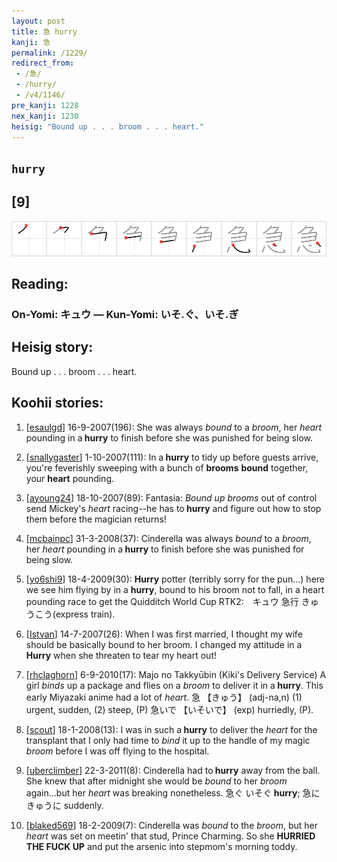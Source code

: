 ```yaml
---
layout: post
title: 急 hurry
kanji: 急
permalink: /1229/
redirect_from:
 - /急/
 - /hurry/
 - /v4/1146/
pre_kanji: 1228
nex_kanji: 1230
heisig: "Bound up . . . broom . . . heart."
---
```


## `hurry`

## [9]

<div class="stroke"><img src="../images/E680A5.png" /></div>

## Reading:

### On-Yomi: キュウ &mdash; Kun-Yomi: いそ.ぐ、いそ.ぎ

## Heisig story:

Bound up . . . broom . . . heart.

## Koohii stories:

1) [<a href="http://kanji.koohii.com/profile/esaulgd">esaulgd</a>] 16-9-2007(196): She was always <em>bound</em> to a <em>broom</em>, her <em>heart</em> pounding in a<strong> hurry</strong> to finish before she was punished for being slow.

2) [<a href="http://kanji.koohii.com/profile/snallygaster">snallygaster</a>] 1-10-2007(111): In a<strong> hurry</strong> to tidy up before guests arrive, you&#039;re feverishly sweeping with a bunch of <strong>brooms</strong> <strong>bound</strong> together, your <strong>heart</strong> pounding.

3) [<a href="http://kanji.koohii.com/profile/ayoung24">ayoung24</a>] 18-10-2007(89): Fantasia: <em>Bound up brooms</em> out of control send Mickey&#039;s <em>heart</em> racing--he has to<strong> hurry</strong> and figure out how to stop them before the magician returns!

4) [<a href="http://kanji.koohii.com/profile/mcbainpc">mcbainpc</a>] 31-3-2008(37): Cinderella was always <em>bound</em> to a <em>broom</em>, her <em>heart</em> pounding in a<strong> hurry</strong> to finish before she was punished for being slow.

5) [<a href="http://kanji.koohii.com/profile/yo6shi9">yo6shi9</a>] 18-4-2009(30): <strong>Hurry</strong> potter (terribly sorry for the pun...) here we see him flying by in a <strong>hurry</strong>, bound to his broom not to fall, in a heart pounding race to get the Quidditch World Cup RTK2:　キュウ 急行 きゅうこう(express train).

6) [<a href="http://kanji.koohii.com/profile/Istvan">Istvan</a>] 14-7-2007(26): When I was first married, I thought my wife should be basically bound to her broom. I changed my attitude in a<strong> Hurry</strong> when she threaten to tear my heart out!

7) [<a href="http://kanji.koohii.com/profile/rhclaghorn">rhclaghorn</a>] 6-9-2010(17): Majo no Takkyūbin (Kiki&#039;s Delivery Service) A girl <em>binds</em> up a package and flies on a <em>broom</em> to deliver it in a<strong> hurry</strong>. This early Miyazaki anime had a lot of <em>heart</em>. 急 【きゅう】 (adj-na,n) (1) urgent, sudden, (2) steep, (P) 急いで 【いそいで】 (exp) hurriedly, (P).

8) [<a href="http://kanji.koohii.com/profile/scout">scout</a>] 18-1-2008(13): I was in such a<strong> hurry</strong> to deliver the <em>heart</em> for the transplant that I only had time to <em>bind</em> it up to the handle of my magic <em>broom</em> before I was off flying to the hospital.

9) [<a href="http://kanji.koohii.com/profile/uberclimber">uberclimber</a>] 22-3-2011(8): Cinderella had to<strong> hurry</strong> away from the ball. She knew that after midnight she would be <em>bound</em> to her <em>broom</em> again...but her <em>heart</em> was breaking nonetheless. 急ぐ いそぐ<strong> hurry</strong>; 急に きゅうに suddenly.

10) [<a href="http://kanji.koohii.com/profile/blaked569">blaked569</a>] 18-2-2009(7): Cinderella was <em>bound</em> to the <em>broom</em>, but her <em>heart</em> was set on meetin&#039; that stud, Prince Charming. So she <strong>HURRIED THE FUCK UP</strong> and put the arsenic into stepmom&#039;s morning toddy.
